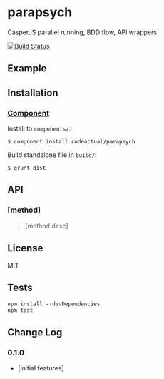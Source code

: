 # parapsych

CasperJS parallel running, BDD flow, API wrappers

[![Build Status](https://travis-ci.org/codeactual/parapsych.png)](https://travis-ci.org/codeactual/parapsych)

## Example



## Installation

### [Component](https://github.com/component/component)

Install to `components/`:

    $ component install codeactual/parapsych

Build standalone file in `build/`:

    $ grunt dist

## API

### [method]

> [method desc]

## License

  MIT

## Tests

    npm install --devDependencies
    npm test

## Change Log

### 0.1.0

* [initial features]

